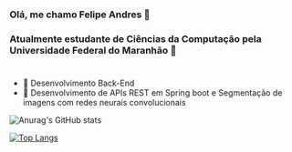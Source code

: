 ### Olá, me chamo Felipe Andres 👋
### Atualmente estudante de Ciências da Computação pela Universidade Federal do Maranhão 🏫
#
- 🔭 Desenvolvimento Back-End 
- 🌱 Desenvolvimento de APIs REST em Spring boot e Segmentação de imagens com redes neurais convolucionais



![Anurag's GitHub stats](https://github-readme-stats.vercel.app/api?username=feandres&show_icons=true&theme=github_dark_dimmed)

[![Top Langs](https://github-readme-stats.vercel.app/api/top-langs/?username=feandres&hide_progress=true&theme=github_dark_dimmed)](https://github.com/anuraghazra/github-readme-stats)

